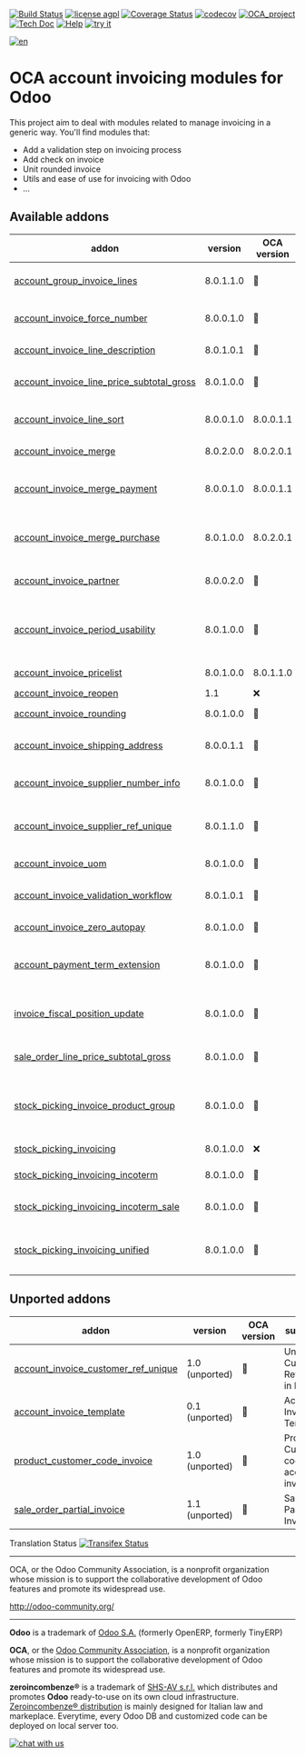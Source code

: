 [![Build Status](https://travis-ci.org/zeroincombenze/account-invoicing.svg?branch=8.0)](https://travis-ci.org/zeroincombenze/account-invoicing)
[![license agpl](https://img.shields.io/badge/licence-AGPL--3-blue.svg)](http://www.gnu.org/licenses/agpl-3.0.html)
[![Coverage Status](https://coveralls.io/repos/github/zeroincombenze/account-invoicing/badge.svg?branch=8.0)](https://coveralls.io/github/zeroincombenze/account-invoicing?branch=8.0)
[![codecov](https://codecov.io/gh/zeroincombenze/account-invoicing/branch/8.0/graph/badge.svg)](https://codecov.io/gh/zeroincombenze/account-invoicing/branch/8.0)
[![OCA_project](http://www.zeroincombenze.it/wp-content/uploads/ci-ct/prd/button-oca-8.svg)](https://github.com/OCA/account-invoicing/tree/8.0)
[![Tech Doc](http://www.zeroincombenze.it/wp-content/uploads/ci-ct/prd/button-docs-8.svg)](http://wiki.zeroincombenze.org/en/Odoo/8.0/dev)
[![Help](http://www.zeroincombenze.it/wp-content/uploads/ci-ct/prd/button-help-8.svg)](http://wiki.zeroincombenze.org/en/Odoo/8.0/man/FI)
[![try it](http://www.zeroincombenze.it/wp-content/uploads/ci-ct/prd/button-try-it-8.svg)](http://erp8.zeroincombenze.it)
































[![en](http://www.shs-av.com/wp-content/en_US.png)](http://wiki.zeroincombenze.org/it/Odoo/7.0/man)

OCA account invoicing modules for Odoo
======================================

This project aim to deal with modules related to manage invoicing in a generic way. You'll find modules that:

 - Add a validation step on invoicing process
 - Add check on invoice
 - Unit rounded invoice
 - Utils and ease of use for invoicing with Odoo
 - ...

[//]: # (addons)


Available addons
----------------
addon | version | OCA version | summary
--- | --- | --- | ---
[account_group_invoice_lines](account_group_invoice_lines/) | 8.0.1.1.0 | :repeat: | Add option to group invoice line per account
[account_invoice_force_number](account_invoice_force_number/) | 8.0.0.1.0 | :repeat: | Allows to force invoice numbering on specific invoices
[account_invoice_line_description](account_invoice_line_description/) | 8.0.1.0.1 | :repeat: | Account invoice line description
[account_invoice_line_price_subtotal_gross](account_invoice_line_price_subtotal_gross/) | 8.0.1.0.0 | :repeat: | Show gross price in subtotal for for account.invoice.line
[account_invoice_line_sort](account_invoice_line_sort/) | 8.0.0.1.0 | 8.0.0.1.1 | Manage sort of customer invoice lines by customers
[account_invoice_merge](account_invoice_merge/) | 8.0.2.0.0 | 8.0.2.0.1 | Account Invoice Merge Wizard
[account_invoice_merge_payment](account_invoice_merge_payment/) | 8.0.0.1.0 | 8.0.0.1.1 | Use invoice merge regarding fields on Account Payment Partner
[account_invoice_merge_purchase](account_invoice_merge_purchase/) | 8.0.1.0.0 | 8.0.2.0.1 | Compatibility between purchase and account invoice merge
[account_invoice_partner](account_invoice_partner/) | 8.0.0.2.0 | :repeat: | Automatically select invoicing partner on invoice
[account_invoice_period_usability](account_invoice_period_usability/) | 8.0.1.0.0 | :repeat: | Display in the supplier invoice form the fiscal period next to the invoice date
[account_invoice_pricelist](account_invoice_pricelist/) | 8.0.1.0.0 | 8.0.1.1.0 | Add partner pricelist on invoices
[account_invoice_reopen](account_invoice_reopen/) | 1.1 | :x: | Invoice Reopen
[account_invoice_rounding](account_invoice_rounding/) | 8.0.1.0.0 | :repeat: | Unit rounded invoice
[account_invoice_shipping_address](account_invoice_shipping_address/) | 8.0.0.1.1 | :repeat: | Adds a shipping address field to the invoice.
[account_invoice_supplier_number_info](account_invoice_supplier_number_info/) | 8.0.1.0.0 | :repeat: | Allows to force invoice numbering on specific invoices
[account_invoice_supplier_ref_unique](account_invoice_supplier_ref_unique/) | 8.0.1.1.0 | :repeat: | Checks that supplier invoices are not entered twice
[account_invoice_uom](account_invoice_uom/) | 8.0.1.0.0 | :repeat: | Unit of measure for invoices
[account_invoice_validation_workflow](account_invoice_validation_workflow/) | 8.0.1.0.1 | :repeat: | Add "To Send" and "To Validate" states in Invoices
[account_invoice_zero_autopay](account_invoice_zero_autopay/) | 8.0.1.0.0 | :repeat: | Account Invoice Zero Autopay
[account_payment_term_extension](account_payment_term_extension/) | 8.0.1.0.0 | :repeat: | Adds rounding, months and weeks properties on payment term lines
[invoice_fiscal_position_update](invoice_fiscal_position_update/) | 8.0.1.0.0 | :repeat: | Changing the fiscal position of an invoice will auto-update invoice lines
[sale_order_line_price_subtotal_gross](sale_order_line_price_subtotal_gross/) | 8.0.1.0.0 | :repeat: | Show gross price in subtotal for for sale.order.line
[stock_picking_invoice_product_group](stock_picking_invoice_product_group/) | 8.0.1.0.0 | :repeat: | Invoices created from picking grouped by product or by product category
[stock_picking_invoicing](stock_picking_invoicing/) | 8.0.1.0.0 | :x: | Stock Picking Invoicing
[stock_picking_invoicing_incoterm](stock_picking_invoicing_incoterm/) | 8.0.1.0.0 | :repeat: | Stock Picking Invoicing Incoterm
[stock_picking_invoicing_incoterm_sale](stock_picking_invoicing_incoterm_sale/) | 8.0.1.0.0 | :repeat: | Copy incoterm from sale to invoice and to picking
[stock_picking_invoicing_unified](stock_picking_invoicing_unified/) | 8.0.1.0.0 | :repeat: | Create invoices/refunds from pickings of different types


Unported addons
---------------
addon | version | OCA version | summary
--- | --- | --- | ---
[account_invoice_customer_ref_unique](account_invoice_customer_ref_unique/) | 1.0 (unported) | :repeat: | Unique Customer Reference in Invoice
[account_invoice_template](account_invoice_template/) | 0.1 (unported) | :repeat: | Account Invoice Template
[product_customer_code_invoice](product_customer_code_invoice/) | 1.0 (unported) | :repeat: | Product Customer code for account invoice
[sale_order_partial_invoice](sale_order_partial_invoice/) | 1.1 (unported) | :repeat: | Sale Partial Invoice

[//]: # (end addons)

Translation Status
[![Transifex Status](https://www.transifex.com/projects/p/OCA-account-invoicing-8-0/chart/image_png)](https://www.transifex.com/projects/p/OCA-account-invoicing-8-0)

----

OCA, or the Odoo Community Association, is a nonprofit organization whose 
mission is to support the collaborative development of Odoo features and 
promote its widespread use.

http://odoo-community.org/

[//]: # (copyright)

----

**Odoo** is a trademark of [Odoo S.A.](https://www.odoo.com/) (formerly OpenERP, formerly TinyERP)

**OCA**, or the [Odoo Community Association](http://odoo-community.org/), is a nonprofit organization whose
mission is to support the collaborative development of Odoo features and
promote its widespread use.

**zeroincombenze®** is a trademark of [SHS-AV s.r.l.](http://www.shs-av.com/)
which distributes and promotes **Odoo** ready-to-use on its own cloud infrastructure.
[Zeroincombenze® distribution](http://wiki.zeroincombenze.org/en/Odoo)
is mainly designed for Italian law and markeplace.
Everytime, every Odoo DB and customized code can be deployed on local server too.

[//]: # (end copyright)

[![chat with us](https://www.shs-av.com/wp-content/chat_with_us.gif)](https://tawk.to/85d4f6e06e68dd4e358797643fe5ee67540e408b)
